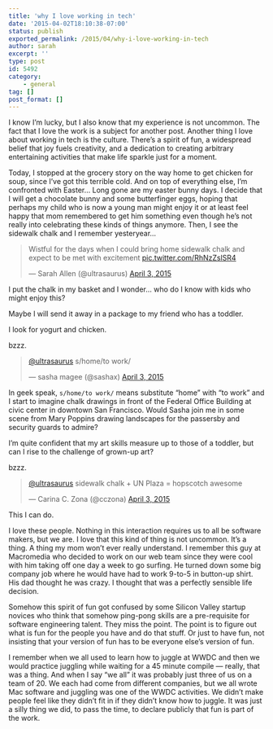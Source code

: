```yaml
---
title: 'why I love working in tech'
date: '2015-04-02T18:10:38-07:00'
status: publish
exported_permalink: /2015/04/why-i-love-working-in-tech
author: sarah
excerpt: ''
type: post
id: 5492
category:
    - general
tag: []
post_format: []
---
```

I know I’m lucky, but I also know that my experience is not uncommon. The fact that I love the work is a subject for another post. Another thing I love about working in tech is the culture. There’s a spirit of fun, a widespread belief that joy fuels creativity, and a dedication to creating arbitrary entertaining activities that make life sparkle just for a moment.

Today, I stopped at the grocery story on the way home to get chicken for soup, since I’ve got this terrible cold. And on top of everything else, I’m confronted with Easter… Long gone are my easter bunny days. I decide that I will get a chocolate bunny and some butterfinger eggs, hoping that perhaps my child who is now a young man might enjoy it or at least feel happy that mom remembered to get him something even though he’s not really into celebrating these kinds of things anymore. Then, I see the sidewalk chalk and I remember yesteryear…

> Wistful for the days when I could bring home sidewalk chalk and expect to be met with excitement [pic.twitter.com/RhNzZslSR4](http://t.co/RhNzZslSR4)
> 
> — Sarah Allen (@ultrasaurus) [April 3, 2015](https://twitter.com/ultrasaurus/status/583781945709965314)

I put the chalk in my basket and I wonder… who do I know with kids who might enjoy this?

Maybe I will send it away in a package to my friend who has a toddler.

I look for yogurt and chicken.

bzzz.

> [@ultrasaurus](https://twitter.com/ultrasaurus) s/home/to work/
> 
> — sasha magee (@sashax) [April 3, 2015](https://twitter.com/sashax/status/583782362514722817)

In geek speak, `s/home/to work/` means substitute “home” with “to work” and I start to imagine chalk drawings in front of the Federal Office Building at civic center in downtown San Francisco. Would Sasha join me in some scene from Mary Poppins drawing landscapes for the passersby and security guards to admire?

I’m quite confident that my art skills measure up to those of a toddler, but can I rise to the challenge of grown-up art?

bzzz.

> [@ultrasaurus](https://twitter.com/ultrasaurus) sidewalk chalk + UN Plaza = hopscotch awesome
> 
> — Carina C. Zona (@cczona) [April 3, 2015](https://twitter.com/cczona/status/583783518284587010)

This I can do.

I love these people. Nothing in this interaction requires us to all be software makers, but we are. I love that this kind of thing is not uncommon. It’s a thing. A thing my mom won’t ever really understand. I remember this guy at Macromedia who decided to work on our web team since they were cool with him taking off one day a week to go surfing. He turned down some big company job where he would have had to work 9-to-5 in button-up shirt. His dad thought he was crazy. I thought that was a perfectly sensible life decision.

Somehow this spirit of fun got confused by some Silicon Valley startup novices who think that somehow ping-pong skills are a pre-requisite for software engineering talent. They miss the point. The point is to figure out what is fun for the people you have and do that stuff. Or just to have fun, not insisting that your version of fun has to be everyone else’s version of fun.

I remember when we all used to learn how to juggle at WWDC and then we would practice juggling while waiting for a 45 minute compile — really, that was a thing. And when I say “we all” it was probably just three of us on a team of 20. We each had come from different companies, but we all wrote Mac software and juggling was one of the WWDC activities. We didn’t make people feel like they didn’t fit in if they didn’t know how to juggle. It was just a silly thing we did, to pass the time, to declare publicly that fun is part of the work.